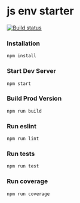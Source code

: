 # js env starter

[![Build status](https://ci.appveyor.com/api/projects/status/pgje30jtk2oevnyy/branch/master?svg=true)](https://ci.appveyor.com/project/homutovan/starter/branch/master)

### Installation

```
npm install
```

### Start Dev Server

```
npm start
```

### Build Prod Version

```
npm run build
```

### Run eslint

```
npm run lint
```

### Run tests

```
npm run test
```

### Run coverage

```
npm run coverage
```
